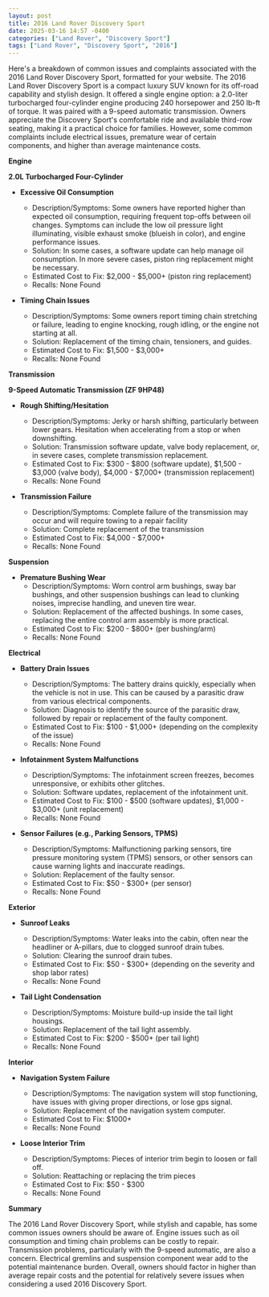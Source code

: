 ```yaml
---
layout: post
title: 2016 Land Rover Discovery Sport
date: 2025-03-16 14:57 -0400
categories: ["Land Rover", "Discovery Sport"]
tags: ["Land Rover", "Discovery Sport", "2016"]
---
```

Here's a breakdown of common issues and complaints associated with the 2016 Land Rover Discovery Sport, formatted for your website. The 2016 Land Rover Discovery Sport is a compact luxury SUV known for its off-road capability and stylish design. It offered a single engine option: a 2.0-liter turbocharged four-cylinder engine producing 240 horsepower and 250 lb-ft of torque. It was paired with a 9-speed automatic transmission. Owners appreciate the Discovery Sport's comfortable ride and available third-row seating, making it a practical choice for families. However, some common complaints include electrical issues, premature wear of certain components, and higher than average maintenance costs.

**Engine**

**2.0L Turbocharged Four-Cylinder**

*   **Excessive Oil Consumption**
    *   Description/Symptoms: Some owners have reported higher than expected oil consumption, requiring frequent top-offs between oil changes. Symptoms can include the low oil pressure light illuminating, visible exhaust smoke (blueish in color), and engine performance issues.
    *   Solution: In some cases, a software update can help manage oil consumption. In more severe cases, piston ring replacement might be necessary.
    *   Estimated Cost to Fix: $2,000 - $5,000+ (piston ring replacement)
    *   Recalls: None Found

*   **Timing Chain Issues**
    *   Description/Symptoms: Some owners report timing chain stretching or failure, leading to engine knocking, rough idling, or the engine not starting at all.
    *   Solution: Replacement of the timing chain, tensioners, and guides.
    *   Estimated Cost to Fix: $1,500 - $3,000+
    *   Recalls: None Found

**Transmission**

**9-Speed Automatic Transmission (ZF 9HP48)**

*   **Rough Shifting/Hesitation**
    *   Description/Symptoms: Jerky or harsh shifting, particularly between lower gears. Hesitation when accelerating from a stop or when downshifting.
    *   Solution: Transmission software update, valve body replacement, or, in severe cases, complete transmission replacement.
    *   Estimated Cost to Fix: $300 - $800 (software update), $1,500 - $3,000 (valve body), $4,000 - $7,000+ (transmission replacement)
    *   Recalls: None Found

*   **Transmission Failure**
    *   Description/Symptoms: Complete failure of the transmission may occur and will require towing to a repair facility
    *   Solution: Complete replacement of the transmission
    *   Estimated Cost to Fix: $4,000 - $7,000+
    *   Recalls: None Found

**Suspension**

*   **Premature Bushing Wear**
    *   Description/Symptoms:  Worn control arm bushings, sway bar bushings, and other suspension bushings can lead to clunking noises, imprecise handling, and uneven tire wear.
    *   Solution: Replacement of the affected bushings. In some cases, replacing the entire control arm assembly is more practical.
    *   Estimated Cost to Fix: $200 - $800+ (per bushing/arm)
    *   Recalls: None Found

**Electrical**

*   **Battery Drain Issues**
    *   Description/Symptoms: The battery drains quickly, especially when the vehicle is not in use. This can be caused by a parasitic draw from various electrical components.
    *   Solution: Diagnosis to identify the source of the parasitic draw, followed by repair or replacement of the faulty component.
    *   Estimated Cost to Fix: $100 - $1,000+ (depending on the complexity of the issue)
    *   Recalls: None Found

*   **Infotainment System Malfunctions**
    *   Description/Symptoms: The infotainment screen freezes, becomes unresponsive, or exhibits other glitches.
    *   Solution: Software updates, replacement of the infotainment unit.
    *   Estimated Cost to Fix: $100 - $500 (software updates), $1,000 - $3,000+ (unit replacement)
    *   Recalls: None Found

*   **Sensor Failures (e.g., Parking Sensors, TPMS)**
    *   Description/Symptoms: Malfunctioning parking sensors, tire pressure monitoring system (TPMS) sensors, or other sensors can cause warning lights and inaccurate readings.
    *   Solution: Replacement of the faulty sensor.
    *   Estimated Cost to Fix: $50 - $300+ (per sensor)
    *   Recalls: None Found

**Exterior**

*   **Sunroof Leaks**
    *   Description/Symptoms: Water leaks into the cabin, often near the headliner or A-pillars, due to clogged sunroof drain tubes.
    *   Solution: Clearing the sunroof drain tubes.
    *   Estimated Cost to Fix: $50 - $300+ (depending on the severity and shop labor rates)
    *   Recalls: None Found

*   **Tail Light Condensation**
    *   Description/Symptoms: Moisture build-up inside the tail light housings.
    *   Solution: Replacement of the tail light assembly.
    *   Estimated Cost to Fix: $200 - $500+ (per tail light)
    *   Recalls: None Found

**Interior**

*   **Navigation System Failure**
    *   Description/Symptoms: The navigation system will stop functioning, have issues with giving proper directions, or lose gps signal.
    *   Solution: Replacement of the navigation system computer.
    *   Estimated Cost to Fix: $1000+
    *   Recalls: None Found

*   **Loose Interior Trim**
    *   Description/Symptoms: Pieces of interior trim begin to loosen or fall off.
    *   Solution: Reattaching or replacing the trim pieces
    *   Estimated Cost to Fix: $50 - $300
    *   Recalls: None Found

**Summary**

The 2016 Land Rover Discovery Sport, while stylish and capable, has some common issues owners should be aware of. Engine issues such as oil consumption and timing chain problems can be costly to repair. Transmission problems, particularly with the 9-speed automatic, are also a concern. Electrical gremlins and suspension component wear add to the potential maintenance burden. Overall, owners should factor in higher than average repair costs and the potential for relatively severe issues when considering a used 2016 Discovery Sport.

